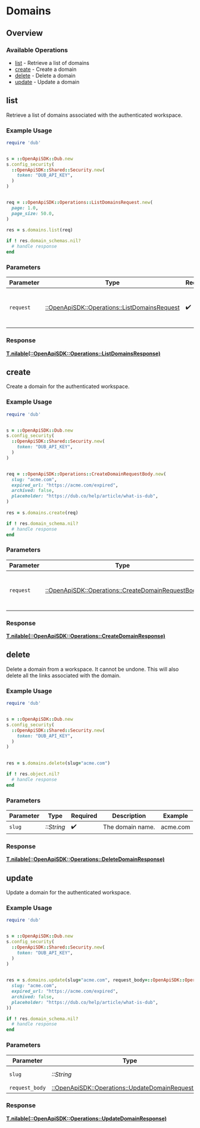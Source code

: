 # Domains

## Overview

### Available Operations

* [list](#list) - Retrieve a list of domains
* [create](#create) - Create a domain
* [delete](#delete) - Delete a domain
* [update](#update) - Update a domain

## list

Retrieve a list of domains associated with the authenticated workspace.

### Example Usage

```ruby
require 'dub'


s = ::OpenApiSDK::Dub.new
s.config_security(
  ::OpenApiSDK::Shared::Security.new(
    token: "DUB_API_KEY",
  )
)


req = ::OpenApiSDK::Operations::ListDomainsRequest.new(
  page: 1.0,
  page_size: 50.0,
)
    
res = s.domains.list(req)

if ! res.domain_schemas.nil?
  # handle response
end

```

### Parameters

| Parameter                                                                                     | Type                                                                                          | Required                                                                                      | Description                                                                                   |
| --------------------------------------------------------------------------------------------- | --------------------------------------------------------------------------------------------- | --------------------------------------------------------------------------------------------- | --------------------------------------------------------------------------------------------- |
| `request`                                                                                     | [::OpenApiSDK::Operations::ListDomainsRequest](../../models/operations/listdomainsrequest.md) | :heavy_check_mark:                                                                            | The request object to use for the request.                                                    |

### Response

**[T.nilable(::OpenApiSDK::Operations::ListDomainsResponse)](../../models/operations/listdomainsresponse.md)**



## create

Create a domain for the authenticated workspace.

### Example Usage

```ruby
require 'dub'


s = ::OpenApiSDK::Dub.new
s.config_security(
  ::OpenApiSDK::Shared::Security.new(
    token: "DUB_API_KEY",
  )
)


req = ::OpenApiSDK::Operations::CreateDomainRequestBody.new(
  slug: "acme.com",
  expired_url: "https://acme.com/expired",
  archived: false,
  placeholder: "https://dub.co/help/article/what-is-dub",
)
    
res = s.domains.create(req)

if ! res.domain_schema.nil?
  # handle response
end

```

### Parameters

| Parameter                                                                                               | Type                                                                                                    | Required                                                                                                | Description                                                                                             |
| ------------------------------------------------------------------------------------------------------- | ------------------------------------------------------------------------------------------------------- | ------------------------------------------------------------------------------------------------------- | ------------------------------------------------------------------------------------------------------- |
| `request`                                                                                               | [::OpenApiSDK::Operations::CreateDomainRequestBody](../../models/operations/createdomainrequestbody.md) | :heavy_check_mark:                                                                                      | The request object to use for the request.                                                              |

### Response

**[T.nilable(::OpenApiSDK::Operations::CreateDomainResponse)](../../models/operations/createdomainresponse.md)**



## delete

Delete a domain from a workspace. It cannot be undone. This will also delete all the links associated with the domain.

### Example Usage

```ruby
require 'dub'


s = ::OpenApiSDK::Dub.new
s.config_security(
  ::OpenApiSDK::Shared::Security.new(
    token: "DUB_API_KEY",
  )
)

    
res = s.domains.delete(slug="acme.com")

if ! res.object.nil?
  # handle response
end

```

### Parameters

| Parameter          | Type               | Required           | Description        | Example            |
| ------------------ | ------------------ | ------------------ | ------------------ | ------------------ |
| `slug`             | *::String*         | :heavy_check_mark: | The domain name.   | acme.com           |

### Response

**[T.nilable(::OpenApiSDK::Operations::DeleteDomainResponse)](../../models/operations/deletedomainresponse.md)**



## update

Update a domain for the authenticated workspace.

### Example Usage

```ruby
require 'dub'


s = ::OpenApiSDK::Dub.new
s.config_security(
  ::OpenApiSDK::Shared::Security.new(
    token: "DUB_API_KEY",
  )
)

    
res = s.domains.update(slug="acme.com", request_body=::OpenApiSDK::Operations::UpdateDomainRequestBody.new(
  slug: "acme.com",
  expired_url: "https://acme.com/expired",
  archived: false,
  placeholder: "https://dub.co/help/article/what-is-dub",
))

if ! res.domain_schema.nil?
  # handle response
end

```

### Parameters

| Parameter                                                                                               | Type                                                                                                    | Required                                                                                                | Description                                                                                             | Example                                                                                                 |
| ------------------------------------------------------------------------------------------------------- | ------------------------------------------------------------------------------------------------------- | ------------------------------------------------------------------------------------------------------- | ------------------------------------------------------------------------------------------------------- | ------------------------------------------------------------------------------------------------------- |
| `slug`                                                                                                  | *::String*                                                                                              | :heavy_check_mark:                                                                                      | The domain name.                                                                                        | acme.com                                                                                                |
| `request_body`                                                                                          | [::OpenApiSDK::Operations::UpdateDomainRequestBody](../../models/operations/updatedomainrequestbody.md) | :heavy_minus_sign:                                                                                      | N/A                                                                                                     |                                                                                                         |

### Response

**[T.nilable(::OpenApiSDK::Operations::UpdateDomainResponse)](../../models/operations/updatedomainresponse.md)**

